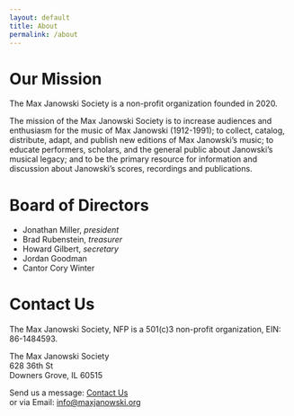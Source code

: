 ```yaml
---
layout: default
title: About
permalink: /about
---
```


# Our Mission

The Max Janowski Society is a non-profit organization founded in 2020.

The mission of the Max Janowski Society is to increase audiences
and enthusiasm for the music of Max Janowski (1912-1991); to
collect, catalog, distribute, adapt, and publish new editions
of Max Janowski’s music; to educate performers, scholars, and
the general public about Janowski’s musical legacy; and to
be the primary resource for information and discussion about
Janowski’s scores, recordings and publications.

# Board of Directors

- Jonathan Miller, *president*
- Brad Rubenstein, *treasurer*
- Howard Gilbert, *secretary*
- Jordan Goodman
- Cantor Cory Winter

# Contact Us

The Max Janowski Society, NFP is a 501(c)3 non-profit
organization, EIN: 86-1484593.

The Max Janowski Society<br/>
628 36th St<br/>
Downers Grove, IL 60515

Send us a message: [Contact Us](/Contact "Send message to maxjanowski.org") <br/>
or via Email: [info@maxjanowski.org](mailto:info@maxjanowski.org)
